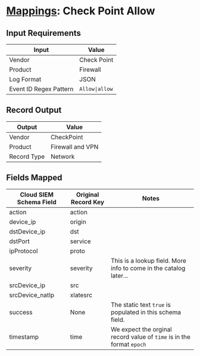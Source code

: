 # [Mappings](README.md): Check Point Allow

## Input Requirements

|Input|Value|
|-----|-----|
|Vendor|Check Point|
|Product|Firewall|
|Log Format|JSON|
|Event ID Regex Pattern|`Allow\|allow`|

## Record Output

|Output|Value|
|------|-----|
|Vendor|CheckPoint|
|Product|Firewall and VPN|
|Record Type|Network|

## Fields Mapped

|Cloud SIEM Schema Field|Original Record Key|Notes|
|-----------------------|-------------------|-----|
|action|action||
|device_ip|origin||
|dstDevice_ip|dst||
|dstPort|service||
|ipProtocol|proto||
|severity|severity|This is a lookup field. More info to come in the catalog later...|
|srcDevice_ip|src||
|srcDevice_natIp|xlatesrc||
|success|None|The static text `true` is populated in this schema field.|
|timestamp|time|We expect the orginal record value of `time` is in the format `epoch`|

